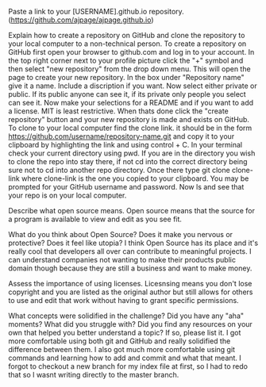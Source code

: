 Paste a link to your [USERNAME].github.io repository.
(https://github.com/ajpage/ajpage.github.io)

Explain how to create a repository on GitHub and clone the repository to your local computer to a non-technical person.
To create a repository on GitHub first open your browser to github.com and log in to your account. In the top right corner next to your profile picture click the "+" symbol and then select "new repository" from the drop down menu. This will open the page to create your new repository. In the box under "Repository name" give it a name. Include a discription if you want. Now select either private or public. If its public anyone can see it, if its private only people you select can see it. Now make your selections for a README and if you want to add a license. MIT is least restrictive. When thats done click the "create repository" button and your new repository is made and exists on GitHub.
To clone to your local computer find the clone link. it should be in the form https://github.com/username/repository-name.git and copy it to your clipboard by highlighting the link and using control + C. In your terminal check your current directory using pwd. If you are in the directory you wish to clone the repo into stay there, if not cd into the correct directory being sure not to cd into another repo directory. Once there type git clone clone-link where clone-link is the one you copied to your clipboard. You may be prompted for your GitHub username and password. Now ls and see that your repo is on your local computer.

Describe what open source means.
Open source means that the source for a program is available to view and edit as you see fit.

What do you think about Open Source? Does it make you nervous or protective? Does it feel like utopia?
I think Open Source has its place and it's really cool that developers all over can contribute to meaningful projects. I can understand companies not wanting to make their products public domain though because they are still a business and want to make money. 

Assess the importance of using licenses.
Licesnsing means you don't lose copyright and you are listed as the original author but still allows for others to use and edit that work without having to grant specific permissions. 

What concepts were solidified in the challenge? Did you have any "aha" moments? What did you struggle with?
Did you find any resources on your own that helped you better understand a topic? If so, please list it.
I got more comfortable using both git and GitHub and really solidified the difference between them. I also got much more comfortable using git commands and learning how to add and commit and what that meant. I forgot to checkout a new branch for my index file at first, so I had to redo that so I wasnt writing directly to the master branch.